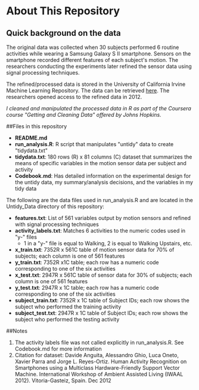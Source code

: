 # About This Repository
##

## Quick background on the data
The original data was collected when 30 subjects performed 6 routine activities while wearing a Samsung Galaxy S II smartphone. Sensors on the smartphone recorded different features of each subject's motion.  The researchers conducting the experiments later refined the sensor data using signal processing techniques.        

The refined/processed data is stored in the University of California Irvine Machine Learning Repository.  The data can be retrieved [here](http://archive.ics.uci.edu/ml/datasets/Human+Activity+Recognition+Using+Smartphones).  The researchers opened access to the refined data in 2012.   

*I cleaned and manipulated the processed data in R as part of the Coursera course "Getting and Cleaning Data" offered by Johns Hopkins.* 

##Files in this repository

* **README.md**
* **run_analysis.R**: R script that manipulates "untidy" data to create "tidydata.txt"
* **tidydata.txt**: 180 rows (R) x 81 columns (C) dataset that summarizes the means of specific variables in the motion sensor data per subject and activity
* **Codebook.md**: Has detailed information on the experimental design for the untidy data, my summary/analysis decisions, and the variables in my tidy data   

The following are the data files used in run_analysis.R and are located in the Untidy_Data directory of this repository:

* **features.txt**: List of 561 variables output by motion sensors and refined with signal processing techniques 
* **activity_labels.txt**: Matches 6 activities to the numeric codes used in "y-" files
	* 1 in a "y-" file is equal to Walking, 2 is equal to Walking Upstairs, etc. 
* **x_train.txt**: 7352R x 561C table of motion sensor data for 70% of subjects; each column is one of 561 features
* **y_train.txt**: 7352R x1C table; each row has a numeric code corresponding to one of the six activities
* **x_test.txt**: 2947R x 561C table of sensor data for 30% of subjects; each column is one of 561 features
* **y_test.txt**: 2947R x 1C table; each row has a numeric code corresponding to one of the six activities
* **subject_train.txt**: 7352R x 1C table of Subject IDs; each row shows the subject who performed the training activity
* **subject_test.txt**: 2947R x 1C table of Subject IDs; each row shows the subject who performed the testing activity


##Notes
1. The activity labels file was not called explicitly in run_analysis.R. See Codebook.md for more information
2. Citation for dataset: Davide Anguita, Alessandro Ghio, Luca Oneto, Xavier Parra and Jorge L. Reyes-Ortiz. Human Activity Recognition on Smartphones using a Multiclass Hardware-Friendly Support Vector Machine. International Workshop of Ambient Assisted Living (IWAAL 2012). Vitoria-Gasteiz, Spain. Dec 2012